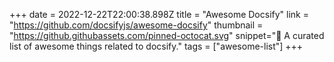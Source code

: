 +++
date = 2022-12-22T22:00:38.898Z
title = "Awesome Docsify"
link = "https://github.com/docsifyjs/awesome-docsify"
thumbnail = "https://github.githubassets.com/pinned-octocat.svg"
snippet="💖 A curated list of awesome things related to docsify."
tags = ["awesome-list"]
+++
